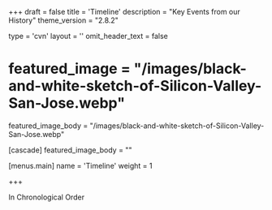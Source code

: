 +++
draft = false
title = 'Timeline'
description = "Key Events from our History"
theme_version = "2.8.2"

type = 'cvn'
layout = ''
omit_header_text = false

# featured_image = "/images/black-and-white-sketch-of-Silicon-Valley-San-Jose.webp"
featured_image_body = "/images/black-and-white-sketch-of-Silicon-Valley-San-Jose.webp"

[cascade]
featured_image_body = ""

[menus.main]
  name = 'Timeline'
  weight = 1

+++

In Chronological Order


